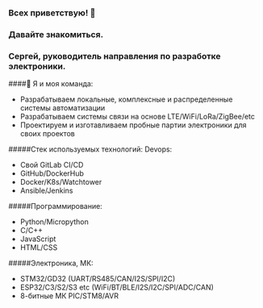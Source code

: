 ### Всех приветствую! 👋
### Давайте знакомиться.
### Сергей, руководитель направления по разработке электроники.
####👯 Я и моя команда:
- Разрабатываем локальные, комплексные и распределенные системы автоматизации
- Разрабатываем системы связи  на основе LTE/WiFi/LoRa/ZigBee/etc
- Проектируем и изготавливаем пробные партии электроники для своих проектов

#####Стек используемых технологий:
Devops:
- Свой GitLab CI/CD
- GitHub/DockerHub
- Docker/K8s/Watchtower
- Ansible/Jenkins

#####Программирование:
- Python/Micropython
- C/C++
- JavaScript
- HTML/CSS

#####Электроника, МК:
- STM32/GD32 (UART/RS485/CAN/I2S/SPI/I2C)
- ESP32/C3/S2/S3 etc (WiFi/BT/BLE/I2S/I2C/SPI/ADC/CAN)
- 8-битные МК PIC/STM8/AVR

<!--
**seelpro/seelpro** is a ✨ _special_ ✨ repository because its `README.md` (this file) appears on your GitHub profile.

Here are some ideas to get you started:

- 🔭 I’m currently working on ...
- 🌱 I’m currently learning ...
- 👯 I’m looking to collaborate on ...
- 🤔 I’m looking for help with ...
- 💬 Ask me about ...
- 📫 How to reach me: ...
- 😄 Pronouns: ...
- ⚡ Fun fact: ...
-->
